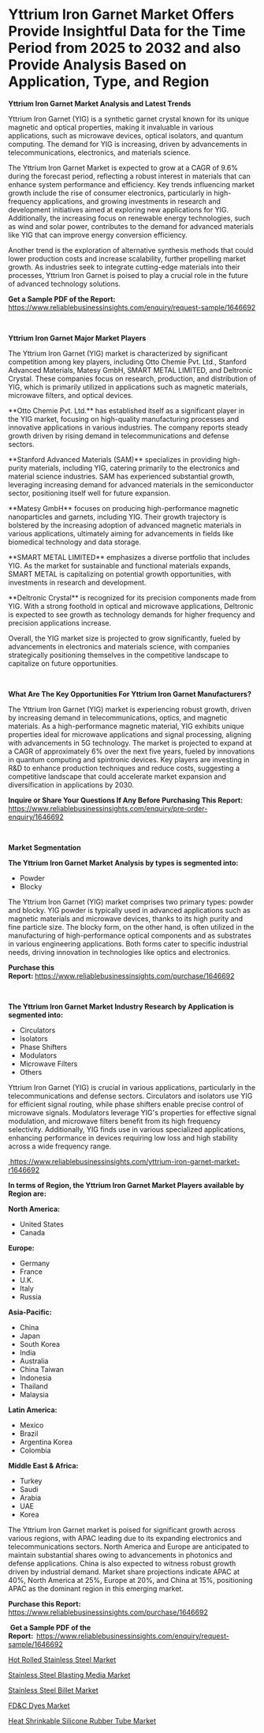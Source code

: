 <p><h1>Yttrium Iron Garnet Market Offers Provide Insightful Data for the Time Period from 2025 to 2032 and also Provide Analysis Based on Application, Type, and Region</h1></p><p><strong>Yttrium Iron Garnet Market Analysis and Latest Trends</strong></p>
<p><p>Yttrium Iron Garnet (YIG) is a synthetic garnet crystal known for its unique magnetic and optical properties, making it invaluable in various applications, such as microwave devices, optical isolators, and quantum computing. The demand for YIG is increasing, driven by advancements in telecommunications, electronics, and materials science.</p><p>The Yttrium Iron Garnet Market is expected to grow at a CAGR of 9.6% during the forecast period, reflecting a robust interest in materials that can enhance system performance and efficiency. Key trends influencing market growth include the rise of consumer electronics, particularly in high-frequency applications, and growing investments in research and development initiatives aimed at exploring new applications for YIG. Additionally, the increasing focus on renewable energy technologies, such as wind and solar power, contributes to the demand for advanced materials like YIG that can improve energy conversion efficiency.</p><p>Another trend is the exploration of alternative synthesis methods that could lower production costs and increase scalability, further propelling market growth. As industries seek to integrate cutting-edge materials into their processes, Yttrium Iron Garnet is poised to play a crucial role in the future of advanced technology solutions.</p></p>
<p><strong>Get a Sample PDF of the Report:&nbsp;</strong> <a href="https://www.reliablebusinessinsights.com/enquiry/request-sample/1646692?utm_campaign=1091&utm_medium=2&utm_source=Github&utm_content=ia&utm_term=02042025&utm_id=yttrium-iron-garnet">https://www.reliablebusinessinsights.com/enquiry/request-sample/1646692</a></p>
<p>&nbsp;</p>
<p><strong>Yttrium Iron Garnet Major Market Players</strong></p>
<p><p>The Yttrium Iron Garnet (YIG) market is characterized by significant competition among key players, including Otto Chemie Pvt. Ltd., Stanford Advanced Materials, Matesy GmbH, SMART METAL LIMITED, and Deltronic Crystal. These companies focus on research, production, and distribution of YIG, which is primarily utilized in applications such as magnetic materials, microwave filters, and optical devices.</p><p>**Otto Chemie Pvt. Ltd.** has established itself as a significant player in the YIG market, focusing on high-quality manufacturing processes and innovative applications in various industries. The company reports steady growth driven by rising demand in telecommunications and defense sectors.</p><p>**Stanford Advanced Materials (SAM)** specializes in providing high-purity materials, including YIG, catering primarily to the electronics and material science industries. SAM has experienced substantial growth, leveraging increasing demand for advanced materials in the semiconductor sector, positioning itself well for future expansion.</p><p>**Matesy GmbH** focuses on producing high-performance magnetic nanoparticles and garnets, including YIG. Their growth trajectory is bolstered by the increasing adoption of advanced magnetic materials in various applications, ultimately aiming for advancements in fields like biomedical technology and data storage.</p><p>**SMART METAL LIMITED** emphasizes a diverse portfolio that includes YIG. As the market for sustainable and functional materials expands, SMART METAL is capitalizing on potential growth opportunities, with investments in research and development.</p><p>**Deltronic Crystal** is recognized for its precision components made from YIG. With a strong foothold in optical and microwave applications, Deltronic is expected to see growth as technology demands for higher frequency and precision applications increase.</p><p>Overall, the YIG market size is projected to grow significantly, fueled by advancements in electronics and materials science, with companies strategically positioning themselves in the competitive landscape to capitalize on future opportunities.</p></p>
<p>&nbsp;</p>
<p><strong>What Are The Key Opportunities For Yttrium Iron Garnet Manufacturers?</strong></p>
<p><p>The Yttrium Iron Garnet (YIG) market is experiencing robust growth, driven by increasing demand in telecommunications, optics, and magnetic materials. As a high-performance magnetic material, YIG exhibits unique properties ideal for microwave applications and signal processing, aligning with advancements in 5G technology. The market is projected to expand at a CAGR of approximately 6% over the next five years, fueled by innovations in quantum computing and spintronic devices. Key players are investing in R&D to enhance production techniques and reduce costs, suggesting a competitive landscape that could accelerate market expansion and diversification in applications by 2030.</p></p>
<p><strong>Inquire or Share Your Questions If Any Before Purchasing This Report:</strong> <a href="https://www.reliablebusinessinsights.com/enquiry/pre-order-enquiry/1646692?utm_campaign=1091&utm_medium=2&utm_source=Github&utm_content=ia&utm_term=02042025&utm_id=yttrium-iron-garnet">https://www.reliablebusinessinsights.com/enquiry/pre-order-enquiry/1646692</a></p>
<p>&nbsp;</p>
<p><strong>Market Segmentation</strong></p>
<p><strong>The Yttrium Iron Garnet Market Analysis by types is segmented into:</strong></p>
<p><ul><li>Powder</li><li>Blocky</li></ul></p>
<p><p>The Yttrium Iron Garnet (YIG) market comprises two primary types: powder and blocky. YIG powder is typically used in advanced applications such as magnetic materials and microwave devices, thanks to its high purity and fine particle size. The blocky form, on the other hand, is often utilized in the manufacturing of high-performance optical components and as substrates in various engineering applications. Both forms cater to specific industrial needs, driving innovation in technologies like optics and electronics.</p></p>
<p><strong>Purchase this Report:&nbsp;</strong><a href="https://www.reliablebusinessinsights.com/purchase/1646692?utm_campaign=1091&utm_medium=2&utm_source=Github&utm_content=ia&utm_term=02042025&utm_id=yttrium-iron-garnet">https://www.reliablebusinessinsights.com/purchase/1646692</a></p>
<p>&nbsp;</p>
<p><strong>The Yttrium Iron Garnet Market Industry Research by Application is segmented into:</strong></p>
<p><ul><li>Circulators</li><li>Isolators</li><li>Phase Shifters</li><li>Modulators</li><li>Microwave Filters</li><li>Others</li></ul></p>
<p><p>Yttrium Iron Garnet (YIG) is crucial in various applications, particularly in the telecommunications and defense sectors. Circulators and isolators use YIG for efficient signal routing, while phase shifters enable precise control of microwave signals. Modulators leverage YIG's properties for effective signal modulation, and microwave filters benefit from its high frequency selectivity. Additionally, YIG finds use in various specialized applications, enhancing performance in devices requiring low loss and high stability across a wide frequency range.</p></p>
<p><a href="https://www.reliablebusinessinsights.com/yttrium-iron-garnet-market-r1646692?utm_campaign=1091&utm_medium=2&utm_source=Github&utm_content=ia&utm_term=02042025&utm_id=yttrium-iron-garnet">&nbsp;https://www.reliablebusinessinsights.com/yttrium-iron-garnet-market-r1646692</a></p>
<p><strong>In terms of Region, the Yttrium Iron Garnet Market Players available by Region are:</strong></p>
<p>
    <p> <strong> North America: </strong>
        <ul>
            <li>United States</li>
            <li>Canada</li>
        </ul>
        </p> 
    <p> <strong> Europe: </strong>
        <ul>
            <li>Germany</li>
            <li>France</li>
            <li>U.K.</li>
            <li>Italy</li>
            <li>Russia</li>
        </ul>
        </p> 
    <p> <strong> Asia-Pacific: </strong>
        <ul>
            <li>China</li>
            <li>Japan</li>
            <li>South Korea</li>
            <li>India</li>
            <li>Australia</li>
            <li>China Taiwan</li>
            <li>Indonesia</li>
            <li>Thailand</li>
            <li>Malaysia</li>
        </ul>
        </p> 
    <p> <strong> Latin America: </strong>
        <ul>
            <li>Mexico</li>
            <li>Brazil</li>
            <li>Argentina Korea</li>
            <li>Colombia</li>
        </ul>
        </p> 
    <p> <strong> Middle East & Africa: </strong>
        <ul>
            <li>Turkey</li>
            <li>Saudi</li>
            <li>Arabia</li>
            <li>UAE</li>
            <li>Korea</li>
        </ul>
    </p>
    </p>
<p><p>The Yttrium Iron Garnet market is poised for significant growth across various regions, with APAC leading due to its expanding electronics and telecommunications sectors. North America and Europe are anticipated to maintain substantial shares owing to advancements in photonics and defense applications. China is also expected to witness robust growth driven by industrial demand. Market share projections indicate APAC at 40%, North America at 25%, Europe at 20%, and China at 15%, positioning APAC as the dominant region in this emerging market.</p></p>
<p><strong>Purchase this Report: </strong><a href="https://www.reliablebusinessinsights.com/purchase/1646692?utm_campaign=1091&utm_medium=2&utm_source=Github&utm_content=ia&utm_term=02042025&utm_id=yttrium-iron-garnet">https://www.reliablebusinessinsights.com/purchase/1646692</a></p>
<p>&nbsp;<strong>Get a Sample PDF of the Report:&nbsp;&nbsp;</strong><a href="https://www.reliablebusinessinsights.com/enquiry/request-sample/1646692?utm_campaign=1091&utm_medium=2&utm_source=Github&utm_content=ia&utm_term=02042025&utm_id=yttrium-iron-garnet">https://www.reliablebusinessinsights.com/enquiry/request-sample/1646692</a></p>
<p><strong></strong></p>
<p><p><a href="https://github.com/rutupueyed/Market-Research-Report-List-1/blob/main/hot-rolled-stainless-steel-market.md?utm_campaign=1091&utm_medium=2&utm_source=Github&utm_content=ia&utm_term=02042025&utm_id=yttrium-iron-garnet">Hot Rolled Stainless Steel Market</a></p><p><a href="https://github.com/paullsiskec4/Market-Research-Report-List-1/blob/main/stainless-steel-blasting-media-market.md?utm_campaign=1091&utm_medium=2&utm_source=Github&utm_content=ia&utm_term=02042025&utm_id=yttrium-iron-garnet">Stainless Steel Blasting Media Market</a></p><p><a href="https://github.com/altafvaraswj/Market-Research-Report-List-1/blob/main/stainless-steel-billet-market.md?utm_campaign=1091&utm_medium=2&utm_source=Github&utm_content=ia&utm_term=02042025&utm_id=yttrium-iron-garnet">Stainless Steel Billet Market</a></p><p><a href="https://github.com/burnicndole/Market-Research-Report-List-1/blob/main/fdc-dyes-market.md?utm_campaign=1091&utm_medium=2&utm_source=Github&utm_content=ia&utm_term=02042025&utm_id=yttrium-iron-garnet">FD&C Dyes Market</a></p><p><a href="https://github.com/hurstsaqibyl/Market-Research-Report-List-1/blob/main/heat-shrinkable-silicone-rubber-tube-market.md?utm_campaign=1091&utm_medium=2&utm_source=Github&utm_content=ia&utm_term=02042025&utm_id=yttrium-iron-garnet">Heat Shrinkable Silicone Rubber Tube Market</a></p></p>